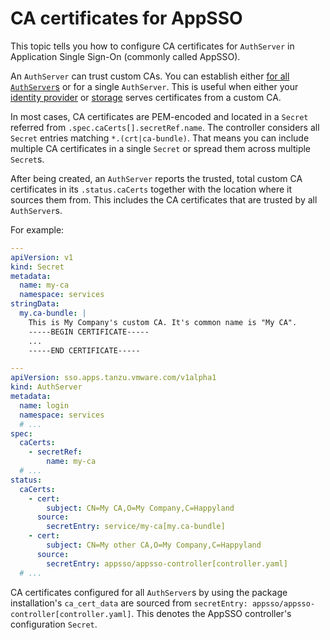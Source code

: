# CA certificates for AppSSO

This topic tells you how to configure CA certificates for `AuthServer` in 
Application Single Sign-On (commonly called AppSSO).

An `AuthServer` can trust custom CAs. You can establish either [for 
all `AuthServer`s](../platform-operators/configuration.md#ca) or for a single `AuthServer`. This is useful when either
your [identity provider](identity-providers.hbs.md) or [storage](storage.hbs.md) serves certificates from a custom CA.

In most cases, CA certificates are PEM-encoded and located in a `Secret` referred 
from `.spec.caCerts[].secretRef.name`. The controller considers all `Secret` entries matching `*.(crt|ca-bundle)`.
That means you can include multiple CA certificates in a single `Secret` or spread them across multiple `Secret`s.

After being created, an `AuthServer` reports the trusted, total custom CA certificates in its `.status.caCerts` together
with the location where it sources them from. This includes the CA certificates that are trusted by all
`AuthServer`s.

For example:

```yaml
---
apiVersion: v1
kind: Secret
metadata:
  name: my-ca
  namespace: services
stringData:
  my.ca-bundle: |
    This is My Company's custom CA. It's common name is "My CA".
    -----BEGIN CERTIFICATE-----
    ...
    -----END CERTIFICATE-----

---
apiVersion: sso.apps.tanzu.vmware.com/v1alpha1
kind: AuthServer
metadata:
  name: login
  namespace: services
  # ...
spec:
  caCerts:
    - secretRef:
        name: my-ca
  # ...
status:
  caCerts:
    - cert:
        subject: CN=My CA,O=My Company,C=Happyland
      source:
        secretEntry: service/my-ca[my.ca-bundle]
    - cert:
        subject: CN=My other CA,O=My Company,C=Happyland
      source:
        secretEntry: appsso/appsso-controller[controller.yaml]
  # ...
```

CA certificates configured for all `AuthServer`s by using the package installation's `ca_cert_data` 
are sourced from `secretEntry: appsso/appsso-controller[controller.yaml]`. This denotes the AppSSO controller's
configuration `Secret`. 

